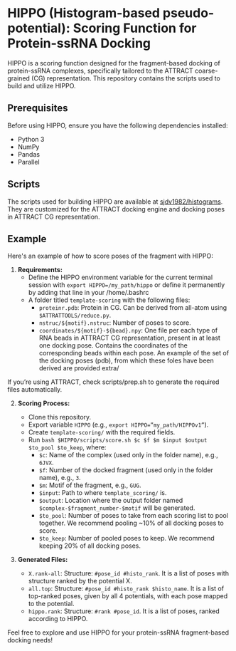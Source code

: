 # HIPPO (Histogram-based pseudo-potential): Scoring Function for Protein-ssRNA Docking

HIPPO is a scoring function designed for the fragment-based docking of protein-ssRNA complexes, specifically tailored to the ATTRACT coarse-grained (CG) representation. This repository contains the scripts used to build and utilize HIPPO.

## Prerequisites

Before using HIPPO, ensure you have the following dependencies installed:
- Python 3
- NumPy
- Pandas
- Parallel

## Scripts

The scripts used for building HIPPO are available at [sjdv1982/histograms](https://github.com/sjdv1982/histograms/tree/main). They are customized for the ATTRACT docking engine and docking poses in ATTRACT CG representation.

## Example

Here's an example of how to score poses of the fragment with HIPPO:

1. **Requirements:**
   - Define the HIPPO environment variable for the current terminal session with `export HIPPO=/my_path/hippo` or define it permanently by adding that line in your /home/.bashrc
   - A folder titled `template-scoring` with the following files:
     - `proteinr.pdb`: Protein in CG. Can be derived from all-atom using `$ATTRATTOOLS/reduce.py`.
     - `nstruc/${motif}.nstruc`: Number of poses to score.
     - `coordinates/${motif}-${bead}.npy`: One file per each type of RNA beads in ATTRACT CG representation, present in at least one docking pose. Contains the coordinates of the corresponding beads within each pose. An example of the set of the docking poses (pdb), from which these foles have been derived are provided extra/ 

If you’re using ATTRACT, check scripts/prep.sh to generate the required files automatically. 

2. **Scoring Process:**
   - Clone this repository.
   - Export variable `HIPPO` (e.g., `export HIPPO=”my_path/HIPPOv1”`).
   - Create `template-scoring/` with the required fields.
   - Run `bash $HIPPO/scripts/score.sh $c $f $m $input $output $to_pool $to_keep`, where:
     - `$c`: Name of the complex (used only in the folder name), e.g., `6JVX`.
     - `$f`: Number of the docked fragment (used only in the folder name), e.g., `3`.
     - `$m`: Motif of the fragment, e.g., `GUG`.
     - `$input`: Path to where `template_scoring/` is.
     - `$output`: Location where the output folder named `$complex-$fragment_number-$motif` will be generated.
     - `$to_pool`: Number of poses to take from each scoring list to pool together. We recommend pooling ~10% of all docking poses to score.
     - `$to_keep`: Number of pooled poses to keep. We recommend keeping 20% of all docking poses.

3. **Generated Files:**
   - `X.rank-all`: Structure: `#pose_id #histo_rank`. It is a list of poses with structure ranked by the potential X.
   - `all.top`: Structure: `#pose_id #histo_rank $histo_name`. It is a list of top-ranked poses, given by all 4 potentials, with each pose mapped to the potential.
   - `hippo.rank`: Structure: `#rank #pose_id`. It is a list of poses, ranked according to HIPPO.

Feel free to explore and use HIPPO for your protein-ssRNA fragment-based docking needs!
